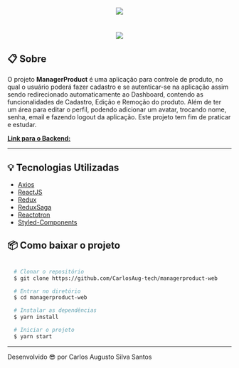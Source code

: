 <h1 align="center" >
  <img src="https://ik.imagekit.io/ik54mxkwpj/logo_QB6Mz91ou.png" />
</h1>

<h1 align="center" >
  <img src="https://ik.imagekit.io/ik54mxkwpj/apresentacaoManagerProduct_W42Y1y6yT.gif" />
</h1>

## 📋 Sobre

O projeto **ManagerProduct** é uma aplicação para controle de produto, no qual o usuário poderá fazer cadastro e se autenticar-se na aplicação assim sendo redirecionado automaticamente ao Dashboard, contendo as funcionalidades de Cadastro, Edição e Remoção do produto. Além de ter um área para editar o perfil, podendo adicionar um avatar, trocando nome, senha, email e fazendo logout da aplicação.
Este projeto tem fim de praticar e estudar.

[**Link para o Backend:**](https://github.com/CarlosAug-tech/managerproduct-server)

---

## 💡 Tecnologias Utilizadas

- [Axios](https://github.com/axios/axios)
- [ReactJS](https://reactjs.org/)
- [Redux](https://redux.js.org/)
- [ReduxSaga](https://redux-saga.js.org/)
- [Reactotron](https://github.com/infinitered/reactotron)
- [Styled-Components](https://styled-components.com/)

## 📦 Como baixar o projeto

```bash

  # Clonar o repositório
  $ git clone https://github.com/CarlosAug-tech/managerproduct-web

  # Entrar no diretório
  $ cd managerproduct-web

  # Instalar as dependências
  $ yarn install

  # Iniciar o projeto
  $ yarn start

```

---

Desenvolvido 😎 por Carlos Augusto Silva Santos
